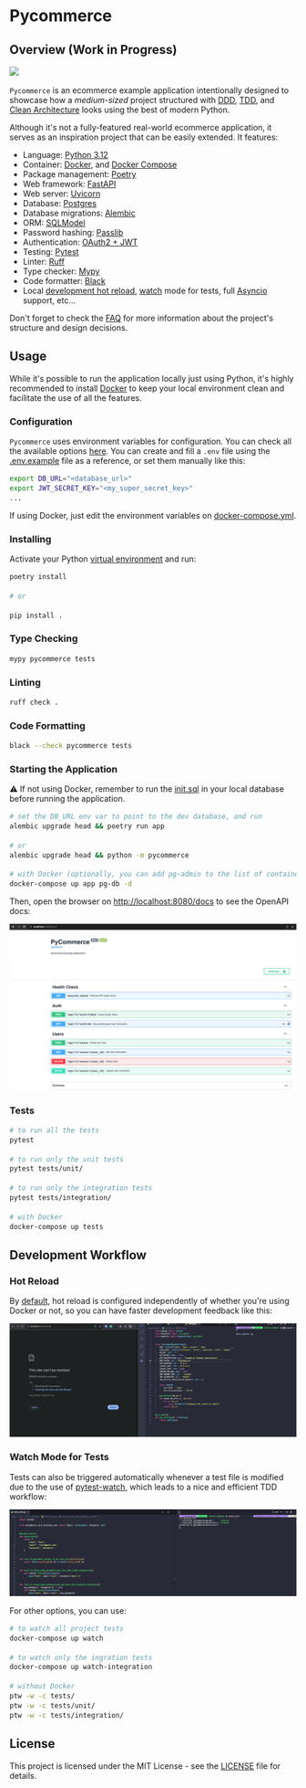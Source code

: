 # Pycommerce

## Overview (Work in Progress)

<p align="left">
  <a href="https://skillicons.dev">
    <img src="https://skills.thijs.gg/icons?i=py,fastapi,postgres,docker&theme=dark" />
  </a>
</p>

`Pycommerce` is an ecommerce example application intentionally designed to showcase how a _medium-sized_ project structured with [DDD](https://en.wikipedia.org/wiki/Domain-driven_design), [TDD](https://en.wikipedia.org/wiki/Test-driven_development), and [Clean Architecture](https://blog.cleancoder.com/uncle-bob/2012/08/13/the-clean-architecture.html) looks using the best of modern Python.

Although it's not a fully-featured real-world ecommerce application, it serves as an inspiration project that can be easily extended. It features:

- Language: [Python 3.12](https://www.python.org/)
- Container: [Docker](https://www.docker.com/), and [Docker Compose](https://docs.docker.com/compose/)
- Package management: [Poetry](https://python-poetry.org/)
- Web framework: [FastAPI](https://fastapi.tiangolo.com/)
- Web server: [Uvicorn](http://www.uvicorn.org/)
- Database: [Postgres](https://www.postgresql.org/)
- Database migrations: [Alembic](https://alembic.sqlalchemy.org/en/latest/)
- ORM: [SQLModel](https://sqlmodel.tiangolo.com/)
- Password hashing: [Passlib](https://passlib.readthedocs.io/)
- Authentication: [OAuth2 + JWT](https://fastapi.tiangolo.com/tutorial/security/oauth2-jwt/)
- Testing: [Pytest](https://docs.pytest.org/en/latest/)
- Linter: [Ruff](https://github.com/astral-sh/ruff)
- Type checker: [Mypy](https://mypy.readthedocs.io/en/stable/index.html)
- Code formatter: [Black](https://github.com/psf/black)
- Local [development hot reload](#hot-reload), [watch](#watch-mode-for-tests) mode for tests, full [Asyncio](https://docs.python.org/3/library/asyncio.html) support, etc...

Don't forget to check the [FAQ](docs/FAQ.md) for more information about the project's structure and design decisions.

## Usage

While it's possible to run the application locally just using Python, it's highly recommended to install [Docker](https://www.docker.com/) to keep your local environment clean and facilitate the use of all the features.

### Configuration

`Pycommerce` uses environment variables for configuration. You can check all the available options [here](pycommerce/config.py). You can create and fill a `.env` file using the [.env.example](.env.example) file as a reference, or set them manually like this:

```sh
export DB_URL="<database_url>"
export JWT_SECRET_KEY="<my_super_secret_key>"
...
```

If using Docker, just edit the environment variables on [docker-compose.yml](./docker-compose.yml).

### Installing

Activate your Python [virtual environment](https://docs.python.org/3/library/venv.html) and run:

```sh
poetry install

# or

pip install .
```
### Type Checking

```sh
mypy pycommerce tests
```

### Linting

```sh
ruff check .
```

### Code Formatting

```sh
black --check pycommerce tests
```

### Starting the Application

⚠️ If not using Docker, remember to run the [init.sql](scripts/pg/init.sql) in your local database before running the application.

```sh
# set the DB_URL env var to point to the dev database, and run
alembic upgrade head && poetry run app

# or
alembic upgrade head && python -m pycommerce

# with Docker (optionally, you can add pg-admin to the list of containers)
docker-compose up app pg-db -d
```

Then, open the browser on [http://localhost:8080/docs](http://localhost:8080/docs) to see the OpenAPI docs:

![](docs/openapi.png)

### Tests

```sh
# to run all the tests
pytest

# to run only the unit tests
pytest tests/unit/

# to run only the integration tests
pytest tests/integration/

# with Docker
docker-compose up tests
```

## Development Workflow

### Hot Reload

By [default](/pycommerce/config.py#16), hot reload is configured independently of whether you're using Docker or not, so you can have faster development feedback like this:

![](docs/dev-hot-reload.gif)

### Watch Mode for Tests

Tests can also be triggered automatically whenever a test file is modified due to the use of [pytest-watch](https://pypi.org/project/pytest-watch/), which leads to a nice and efficient TDD workflow:

![](docs/test-hot-reload.gif)

For other options, you can use:

```sh
# to watch all project tests
docker-compose up watch

# to watch only the ingration tests
docker-compose up watch-integration

# without Docker
ptw -w -c tests/
ptw -w -c tests/unit/
ptw -w -c tests/integration/
```

## License

This project is licensed under the MIT License - see the [LICENSE](LICENSE) file for details.
